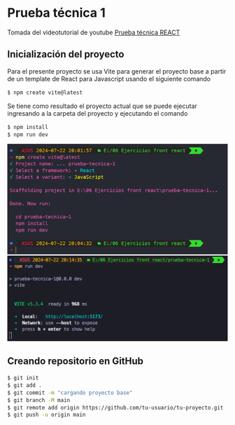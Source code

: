 # Prueba técnica 1

Tomada del videotutorial de youtube [Prueba técnica REACT](https://www.youtube.com/watch?v=2Lmz87uYBsw)

## Inicialización del proyecto
Para el presente proyecto se usa Vite para generar el proyecto base a partir de un template de React para Javascript usando el siguiente comando
``` bash
$ npm create vite@latest
```
Se tiene como resultado el proyecto actual que se puede ejecutar ingresando a la carpeta del proyecto y ejecutando el comando
 ``` bash
$ npm install
$ npm run dev
```
![alt text](./assets/consola_2.png)
![alt text](./assets/consola_3.png)

## Creando repositorio en GitHub
``` bash
$ git init
$ git add .
$ git commit -m "cargando proyecto base"
$ git branch -M main
$ git remote add origin https://github.com/tu-usuario/tu-proyecto.git
$ git push -u origin main
```